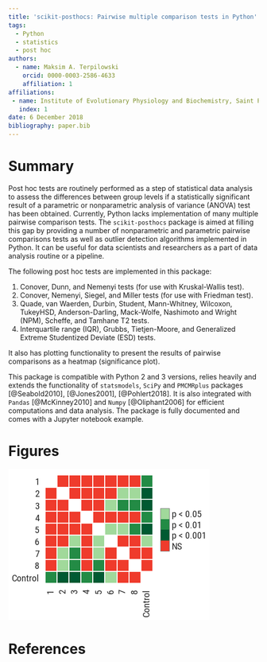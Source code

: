 ```yaml
---
title: 'scikit-posthocs: Pairwise multiple comparison tests in Python'
tags:
  - Python
  - statistics
  - post hoc
authors:
  - name: Maksim A. Terpilowski
    orcid: 0000-0003-2586-4633
    affiliation: 1
affiliations:
 - name: Institute of Evolutionary Physiology and Biochemistry, Saint Petersburg, Russia
   index: 1
date: 6 December 2018
bibliography: paper.bib
---
```


# Summary

Post hoc tests are routinely performed as a step of statistical data analysis to assess the differences between group levels if a statistically significant result of a parametric or nonparametric analysis of variance (ANOVA) test has been obtained. Currently, Python lacks implementation of many multiple pairwise comparison tests. The ``scikit-posthocs`` package is aimed at filling this gap by providing a number of nonparametric and parametric pairwise comparisons tests as well as outlier detection algorithms implemented in Python. It can be useful for data scientists and researchers as a part of data analysis routine or a pipeline.

The following post hoc tests are implemented in this package:

1. Conover, Dunn, and Nemenyi tests (for use with Kruskal-Wallis test).
2. Conover, Nemenyi, Siegel, and Miller tests (for use with Friedman test).
3. Quade, van Waerden, Durbin, Student, Mann-Whitney, Wilcoxon, TukeyHSD, Anderson-Darling, Mack-Wolfe, Nashimoto and Wright (NPM), Scheffe, and Tamhane T2 tests.
4. Interquartile range (IQR), Grubbs, Tietjen-Moore, and Generalized Extreme Studentized Deviate (ESD) tests.

It also has plotting functionality to present the results of pairwise comparisons as a heatmap (significance plot).

This package is compatible with Python 2 and 3 versions, relies heavily and extends the functionality of ``statsmodels``, ``SciPy`` and ``PMCMRplus`` packages [@Seabold2010], [@Jones2001], [@Pohlert2018]. It is also integrated with ``Pandas`` [@McKinney2010] and ``Numpy`` [@Oliphant2006] for efficient computations and data analysis. The package is fully documented and comes with a Jupyter notebook example.

# Figures

![Significance plot](figure.png)

# References
